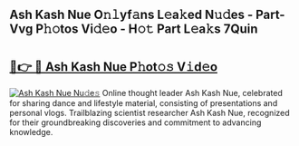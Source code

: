 ## Ash Kash Nue O𝚗𝚕yf𝚊ns L𝚎a𝚔ed N𝚞𝚍es - Part-Vvg P𝚑𝚘tos Vi𝚍𝚎o - H𝚘𝚝 Part L𝚎a𝚔s 7Quin

# <h2><a href="http://kfcfce.oniu.top/?m=Ash+Kash+Nue">🔗👉 🔴 Ash Kash Nue P𝚑ot𝚘𝚜 V𝚒d𝚎o</a></h2>

[![Ash Kash Nue Nu𝚍e𝚜](https://i.imgur.com/0qMVB7G.gif)](http://kfcfce.oniu.top/?m=Ash+Kash+Nue)
Online thought leader Ash Kash Nue, celebrated for sharing dance and lifestyle material, consisting of presentations and personal vlogs. Trailblazing scientist researcher Ash Kash Nue, recognized for their groundbreaking discoveries and commitment to advancing knowledge.  
